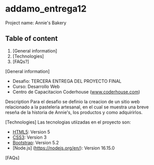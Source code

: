 # addamo_entrega12
Project name: Annie's Bakery

## Table of content
1. [General information]
2. [Technologies]
3. [FAQs?]

[General information]
* Desafio: TERCERA ENTREGA DEL PROYECTO FINAL
* Curso: Desarrollo Web
* Centro de Capacitacion Coderhouse (www.coderhouse.com)

Description
Para el desafio se definio la creacion de un sitio web relacionado a la pasteleria artesanal, en el cual se muestra una breve reseña de la historia de Annie's, los productos y como adquirirlos.

[Technologies]
Las tecnologias utiizadas en el proyecto son:
* [HTML5](https://dev.w3.org/html5/html-author/): Version 5 
* [CSS3](https://developer.mozilla.org/en-US/docs/Web/CSS): Version 3
* [Bootstrap](https://getbootstrap.com/): Version 5.2
* [Node.js] (https://nodejs.org/en/): Version 16.15.0

[FAQs]
